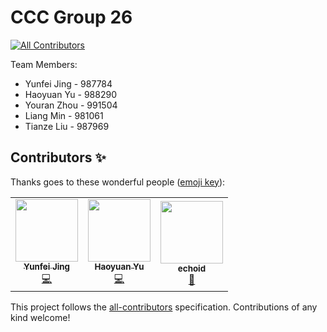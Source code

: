 # CCC Group 26
<!-- ALL-CONTRIBUTORS-BADGE:START - Do not remove or modify this section -->
[![All Contributors](https://img.shields.io/badge/all_contributors-3-orange.svg?style=flat-square)](#contributors-)
<!-- ALL-CONTRIBUTORS-BADGE:END -->

Team Members:

- Yunfei Jing - 987784
- Haoyuan Yu - 988290
- Youran Zhou - 991504
- Liang Min - 981061
- Tianze Liu - 987969

## Contributors ✨

Thanks goes to these wonderful people ([emoji key](https://allcontributors.org/docs/en/emoji-key)):

<!-- ALL-CONTRIBUTORS-LIST:START - Do not remove or modify this section -->
<!-- prettier-ignore-start -->
<!-- markdownlint-disable -->
<table>
  <tr>
    <td align="center"><a href="https://www.linkedin.com/in/yunfeijing/"><img src="https://avatars.githubusercontent.com/u/18676002?v=4?s=100" width="100px;" alt=""/><br /><sub><b>Yunfei Jing</b></sub></a><br /><a href="https://github.com/yunfeijing/ccc-p2/commits?author=yunfeijing" title="Code">💻</a></td>
    <td align="center"><a href="https://github.com/HarryHaoyuan"><img src="https://avatars.githubusercontent.com/u/61959614?v=4?s=100" width="100px;" alt=""/><br /><sub><b>Haoyuan Yu</b></sub></a><br /><a href="https://github.com/yunfeijing/ccc-p2/commits?author=HarryHaoyuan" title="Code">💻</a></td>
    <td align="center"><a href="https://github.com/echoid"><img src="https://avatars.githubusercontent.com/u/49063360?v=4?s=100" width="100px;" alt=""/><br /><sub><b>echoid</b></sub></a><br /><a href="#data-echoid" title="Data">🔣</a></td>
  </tr>
</table>

<!-- markdownlint-restore -->
<!-- prettier-ignore-end -->

<!-- ALL-CONTRIBUTORS-LIST:END -->

This project follows the [all-contributors](https://github.com/all-contributors/all-contributors) specification. Contributions of any kind welcome!